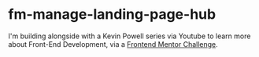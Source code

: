 # fm-manage-landing-page-hub

I'm building alongside with a Kevin Powell series via Youtube to learn more about Front-End Development, via a [Frontend Mentor Challenge](https://www.frontendmentor.io/challenges/manage-landing-page-SLXqC6P5).
